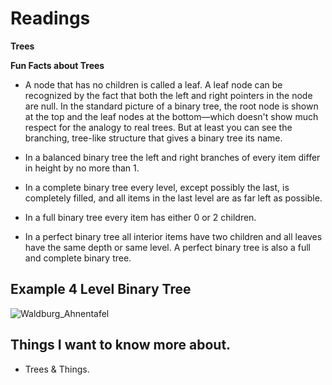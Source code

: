 # Readings

**Trees**

**Fun Facts about Trees**

- A node that has no children is called a leaf. A leaf node can be recognized by the fact that both the left and right pointers in the node are null. In the standard picture of a binary tree, the root node is shown at the top and the leaf nodes at the bottom—which doesn't show much respect for the analogy to real trees. But at least you can see the branching, tree-like structure that gives a binary tree its name.


- In a balanced binary tree the left and right branches of every item differ in height by no more than 1.


- In a complete binary tree every level, except possibly the last, is completely filled, and all items in the last level are as far left as possible.


- In a full binary tree every item has either 0 or 2 children.


- In a perfect binary tree all interior items have two children and all leaves have the same depth or same level. A perfect binary tree is also a full and complete binary tree.



## Example 4 Level Binary Tree

![Waldburg_Ahnentafel](https://user-images.githubusercontent.com/108303424/201268188-c7420719-4f4b-45cc-9500-4cb76aa4a0da.jpg)

## Things I want to know more about.

- Trees & Things.
